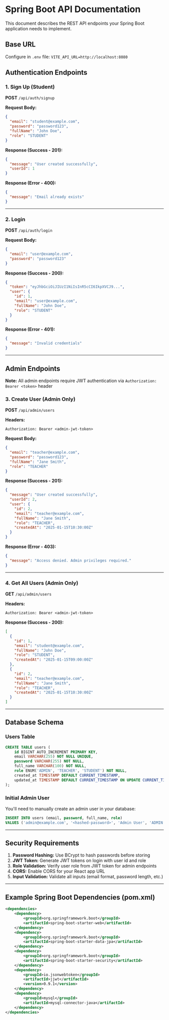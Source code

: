 # Spring Boot API Documentation

This document describes the REST API endpoints your Spring Boot application needs to implement.

## Base URL
Configure in `.env` file: `VITE_API_URL=http://localhost:8080`

## Authentication Endpoints

### 1. Sign Up (Student)
**POST** `/api/auth/signup`

**Request Body:**
```json
{
  "email": "student@example.com",
  "password": "password123",
  "fullName": "John Doe",
  "role": "STUDENT"
}
```

**Response (Success - 201):**
```json
{
  "message": "User created successfully",
  "userId": 1
}
```

**Response (Error - 400):**
```json
{
  "message": "Email already exists"
}
```

---

### 2. Login
**POST** `/api/auth/login`

**Request Body:**
```json
{
  "email": "user@example.com",
  "password": "password123"
}
```

**Response (Success - 200):**
```json
{
  "token": "eyJhbGciOiJIUzI1NiIsInR5cCI6IkpXVCJ9...",
  "user": {
    "id": 1,
    "email": "user@example.com",
    "fullName": "John Doe",
    "role": "STUDENT"
  }
}
```

**Response (Error - 401):**
```json
{
  "message": "Invalid credentials"
}
```

---

## Admin Endpoints
**Note:** All admin endpoints require JWT authentication via `Authorization: Bearer <token>` header

### 3. Create User (Admin Only)
**POST** `/api/admin/users`

**Headers:**
```
Authorization: Bearer <admin-jwt-token>
```

**Request Body:**
```json
{
  "email": "teacher@example.com",
  "password": "password123",
  "fullName": "Jane Smith",
  "role": "TEACHER"
}
```

**Response (Success - 201):**
```json
{
  "message": "User created successfully",
  "userId": 2,
  "user": {
    "id": 2,
    "email": "teacher@example.com",
    "fullName": "Jane Smith",
    "role": "TEACHER",
    "createdAt": "2025-01-15T10:30:00Z"
  }
}
```

**Response (Error - 403):**
```json
{
  "message": "Access denied. Admin privileges required."
}
```

---

### 4. Get All Users (Admin Only)
**GET** `/api/admin/users`

**Headers:**
```
Authorization: Bearer <admin-jwt-token>
```

**Response (Success - 200):**
```json
[
  {
    "id": 1,
    "email": "student@example.com",
    "fullName": "John Doe",
    "role": "STUDENT",
    "createdAt": "2025-01-15T09:00:00Z"
  },
  {
    "id": 2,
    "email": "teacher@example.com",
    "fullName": "Jane Smith",
    "role": "TEACHER",
    "createdAt": "2025-01-15T10:30:00Z"
  }
]
```

---

## Database Schema

### Users Table
```sql
CREATE TABLE users (
    id BIGINT AUTO_INCREMENT PRIMARY KEY,
    email VARCHAR(255) NOT NULL UNIQUE,
    password VARCHAR(255) NOT NULL,
    full_name VARCHAR(100) NOT NULL,
    role ENUM('ADMIN', 'TEACHER', 'STUDENT') NOT NULL,
    created_at TIMESTAMP DEFAULT CURRENT_TIMESTAMP,
    updated_at TIMESTAMP DEFAULT CURRENT_TIMESTAMP ON UPDATE CURRENT_TIMESTAMP
);
```

### Initial Admin User
You'll need to manually create an admin user in your database:
```sql
INSERT INTO users (email, password, full_name, role) 
VALUES ('admin@example.com', '<hashed-password>', 'Admin User', 'ADMIN');
```

---

## Security Requirements

1. **Password Hashing:** Use BCrypt to hash passwords before storing
2. **JWT Token:** Generate JWT tokens on login with user id and role
3. **Role Validation:** Verify user role from JWT token for admin endpoints
4. **CORS:** Enable CORS for your React app URL
5. **Input Validation:** Validate all inputs (email format, password length, etc.)

---

## Example Spring Boot Dependencies (pom.xml)
```xml
<dependencies>
    <dependency>
        <groupId>org.springframework.boot</groupId>
        <artifactId>spring-boot-starter-web</artifactId>
    </dependency>
    <dependency>
        <groupId>org.springframework.boot</groupId>
        <artifactId>spring-boot-starter-data-jpa</artifactId>
    </dependency>
    <dependency>
        <groupId>org.springframework.boot</groupId>
        <artifactId>spring-boot-starter-security</artifactId>
    </dependency>
    <dependency>
        <groupId>io.jsonwebtoken</groupId>
        <artifactId>jjwt</artifactId>
        <version>0.9.1</version>
    </dependency>
    <dependency>
        <groupId>mysql</groupId>
        <artifactId>mysql-connector-java</artifactId>
    </dependency>
</dependencies>
```
